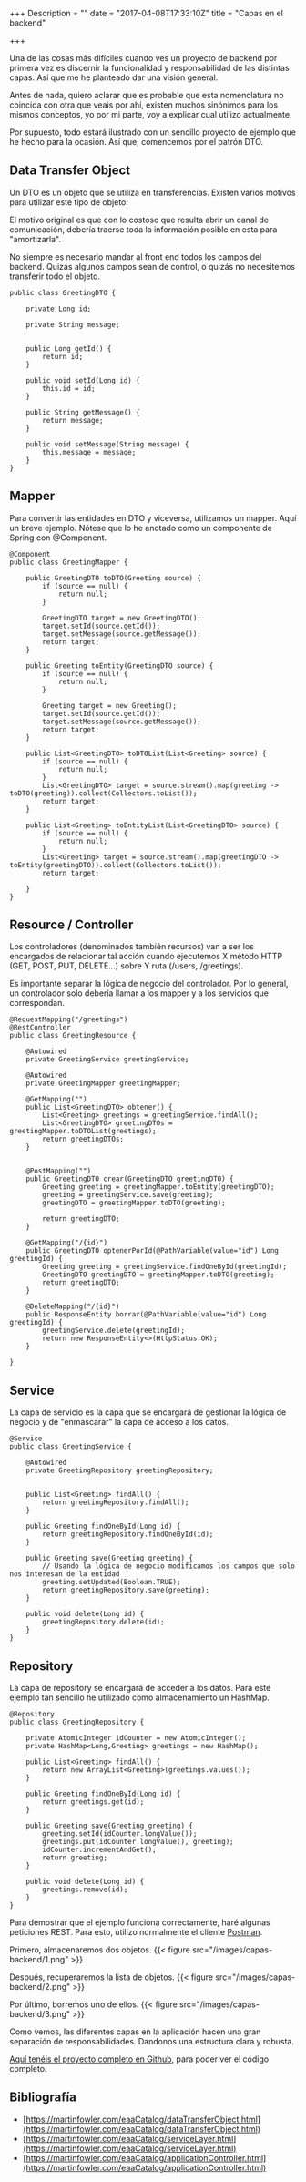 +++
Description = ""
date = "2017-04-08T17:33:10Z"
title = "Capas en el backend"

+++

Una de las cosas más difíciles cuando ves un proyecto de backend por primera vez es discernir la funcionalidad y responsabilidad de las distintas capas. Así que me he planteado dar una visión general.

Antes de nada, quiero aclarar que es probable que esta nomenclatura no coincida con otra que veais por ahí, existen muchos sinónimos para los mismos conceptos, yo por mi parte, voy a explicar cual utilizo actualmente.

Por supuesto, todo estará ilustrado con un sencillo proyecto de ejemplo que he hecho para la ocasión. Así que, comencemos por el patrón DTO. 

## Data Transfer Object

Un DTO es un objeto que se utiliza en transferencias. Existen varios motivos para utilizar este tipo de objeto: 

El motivo original es que con lo costoso que resulta abrir un canal de comunicación, debería traerse toda la información posible en esta para "amortizarla".

No siempre es necesario mandar al front end todos los campos del backend. Quizás algunos campos sean de control, o quizás no necesitemos transferir todo el objeto.

```
public class GreetingDTO {

	private Long id;
	
	private String message;

	
	public Long getId() {
		return id;
	}

	public void setId(Long id) {
		this.id = id;
	}

	public String getMessage() {
		return message;
	}

	public void setMessage(String message) {
		this.message = message;
	}	
}
```

## Mapper

Para convertir las entidades en DTO y viceversa, utilizamos un mapper. Aquí un breve ejemplo. Nótese que lo he anotado como un componente de Spring con @Component.

```
@Component
public class GreetingMapper {

	public GreetingDTO toDTO(Greeting source) {
		if (source == null) {
			return null;
		}
		
		GreetingDTO target = new GreetingDTO();
		target.setId(source.getId());
		target.setMessage(source.getMessage());
		return target;
	}
	
	public Greeting toEntity(GreetingDTO source) {
		if (source == null) {
			return null;
		}
		
		Greeting target = new Greeting();
		target.setId(source.getId());
		target.setMessage(source.getMessage());
		return target;
	}
	
	public List<GreetingDTO> toDTOList(List<Greeting> source) {
		if (source == null) {
			return null;
		}
		List<GreetingDTO> target = source.stream().map(greeting -> toDTO(greeting)).collect(Collectors.toList());
		return target;	
	}
	
	public List<Greeting> toEntityList(List<GreetingDTO> source) {
		if (source == null) {
			return null;
		}
		List<Greeting> target = source.stream().map(greetingDTO -> toEntity(greetingDTO)).collect(Collectors.toList());
		return target;
				
	}
}
```

## Resource / Controller

Los controladores (denominados también recursos) van a ser los encargados de relacionar tal acción cuando ejecutemos X método HTTP (GET, POST, PUT, DELETE...) sobre Y ruta (/users, /greetings).

Es importante separar la lógica de negocio del controlador. Por lo general, un controlador solo debería llamar a los mapper y a los servicios que correspondan. 

```
@RequestMapping("/greetings")
@RestController
public class GreetingResource {

	@Autowired
	private GreetingService greetingService;
	
	@Autowired
	private GreetingMapper greetingMapper;
	
    @GetMapping("")
    public List<GreetingDTO> obtener() {
    	List<Greeting> greetings = greetingService.findAll();
    	List<GreetingDTO> greetingDTOs = greetingMapper.toDTOList(greetings);
    	return greetingDTOs;
    }
    
    
    @PostMapping("")
    public GreetingDTO crear(GreetingDTO greetingDTO) {
    	Greeting greeting = greetingMapper.toEntity(greetingDTO);
    	greeting = greetingService.save(greeting);
    	greetingDTO = greetingMapper.toDTO(greeting);
    	
    	return greetingDTO;
    }
    
    @GetMapping("/{id}")
    public GreetingDTO optenerPorId(@PathVariable(value="id") Long greetingId) {
    	Greeting greeting = greetingService.findOneById(greetingId);
    	GreetingDTO greetingDTO = greetingMapper.toDTO(greeting);
    	return greetingDTO;
    }
    
    @DeleteMapping("/{id}")
    public ResponseEntity borrar(@PathVariable(value="id") Long greetingId) {
    	greetingService.delete(greetingId);
    	return new ResponseEntity<>(HttpStatus.OK);
    }
    
}
```

## Service

La capa de servicio es la capa que se encargará de gestionar la lógica de negocio y de "enmascarar" la capa de acceso a los datos.

```
@Service
public class GreetingService {
	
	@Autowired
	private GreetingRepository greetingRepository;
	
	
	public List<Greeting> findAll() {
		return greetingRepository.findAll();
	}
	
	public Greeting findOneById(Long id) {
		return greetingRepository.findOneById(id);
	}
	
	public Greeting save(Greeting greeting) {
		// Usando la lógica de negocio modificamos los campos que solo nos interesan de la entidad
		greeting.setUpdated(Boolean.TRUE);
		return greetingRepository.save(greeting);
	}
	
	public void delete(Long id) {
		greetingRepository.delete(id);
	}
}
```

## Repository

La capa de repository se encargará de acceder a los datos. Para este ejemplo tan sencillo he utilizado como almacenamiento un HashMap.

```
@Repository
public class GreetingRepository {

	private AtomicInteger idCounter = new AtomicInteger();
	private HashMap<Long,Greeting> greetings = new HashMap();
	
	public List<Greeting> findAll() {
		return new ArrayList<Greeting>(greetings.values());
	}
	
	public Greeting findOneById(Long id) {
		return greetings.get(id);
	}
	
	public Greeting save(Greeting greeting) {
		greeting.setId(idCounter.longValue());
		greetings.put(idCounter.longValue(), greeting);
		idCounter.incrementAndGet();
		return greeting;
	}
	
	public void delete(Long id) {
		greetings.remove(id);
	}
}
```

Para demostrar que el ejemplo funciona correctamente, haré algunas peticiones REST. Para esto, utilizo normalmente el cliente [Postman](https://www.getpostman.com/).

Primero, almacenaremos dos objetos. 
{{< figure src="/images/capas-backend/1.png" >}}

Después, recuperaremos la lista de objetos.
{{< figure src="/images/capas-backend/2.png" >}}

Por último, borremos uno de ellos.
{{< figure src="/images/capas-backend/3.png" >}}

Como vemos, las diferentes capas en la aplicación hacen una gran separación de responsabilidades. Dandonos una estructura clara y robusta.

[Aquí tenéis el proyecto completo en Github](https://github.com/adrianabreu/spring-layers-example), para poder ver el código completo.

## Bibliografía

* [https://martinfowler.com/eaaCatalog/dataTransferObject.html](https://martinfowler.com/eaaCatalog/dataTransferObject.html)
* [https://martinfowler.com/eaaCatalog/serviceLayer.html](https://martinfowler.com/eaaCatalog/serviceLayer.html)
* [https://martinfowler.com/eaaCatalog/applicationController.html](https://martinfowler.com/eaaCatalog/applicationController.html)